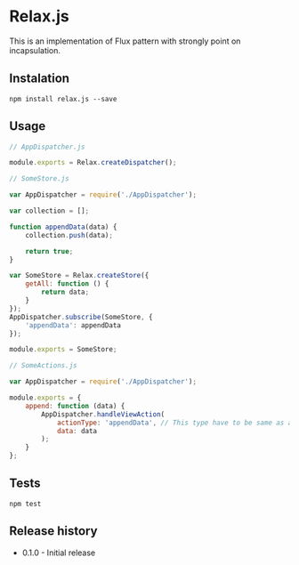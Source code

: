 Relax.js
========

This is an implementation of Flux pattern with strongly point on incapsulation.

## Instalation

    npm install relax.js --save

## Usage

```javascript
// AppDispatcher.js

module.exports = Relax.createDispatcher();
```

```javascript
// SomeStore.js

var AppDispatcher = require('./AppDispatcher');

var collection = [];

function appendData(data) {
    collection.push(data);

    return true;
}

var SomeStore = Relax.createStore({
    getAll: function () {
        return data;
    }
});
AppDispatcher.subscribe(SomeStore, {
    'appendData': appendData
});

module.exports = SomeStore;
```

```javascript
// SomeActions.js

var AppDispatcher = require('./AppDispatcher');

module.exports = {
    append: function (data) {
        AppDispatcher.handleViewAction(
            actionType: 'appendData', // This type have to be same as a key of the object passed to Dispatcher.subscribe
            data: data
        );
    }
};
```

## Tests

    npm test

## Release history

* 0.1.0 - Initial release